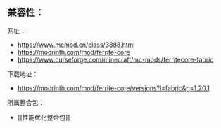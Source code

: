 兼容性：
- 

网址：
- https://www.mcmod.cn/class/3888.html
- https://modrinth.com/mod/ferrite-core
- https://www.curseforge.com/minecraft/mc-mods/ferritecore-fabric

下载地址：
- https://modrinth.com/mod/ferrite-core/versions?l=fabric&g=1.20.1

所属整合包：
- [[性能优化整合包]]
